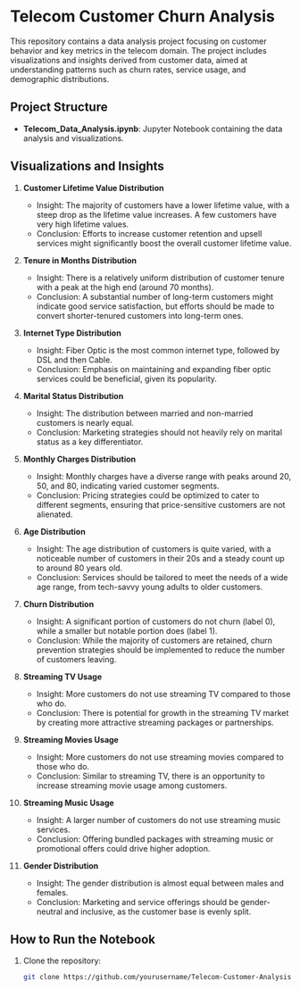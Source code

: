 # Telecom Customer Churn Analysis

This repository contains a data analysis project focusing on customer behavior and key metrics in the telecom domain. The project includes visualizations and insights derived from customer data, aimed at understanding patterns such as churn rates, service usage, and demographic distributions.

## Project Structure

- **Telecom_Data_Analysis.ipynb**: Jupyter Notebook containing the data analysis and visualizations.

## Visualizations and Insights

1. **Customer Lifetime Value Distribution**
   - Insight: The majority of customers have a lower lifetime value, with a steep drop as the lifetime value increases. A few customers have very high lifetime values.
   - Conclusion: Efforts to increase customer retention and upsell services might significantly boost the overall customer lifetime value.

2. **Tenure in Months Distribution**
   - Insight: There is a relatively uniform distribution of customer tenure with a peak at the high end (around 70 months).
   - Conclusion: A substantial number of long-term customers might indicate good service satisfaction, but efforts should be made to convert shorter-tenured customers into long-term ones.

3. **Internet Type Distribution**
   - Insight: Fiber Optic is the most common internet type, followed by DSL and then Cable.
   - Conclusion: Emphasis on maintaining and expanding fiber optic services could be beneficial, given its popularity.

4. **Marital Status Distribution**
   - Insight: The distribution between married and non-married customers is nearly equal.
   - Conclusion: Marketing strategies should not heavily rely on marital status as a key differentiator.

5. **Monthly Charges Distribution**
   - Insight: Monthly charges have a diverse range with peaks around 20, 50, and 80, indicating varied customer segments.
   - Conclusion: Pricing strategies could be optimized to cater to different segments, ensuring that price-sensitive customers are not alienated.

6. **Age Distribution**
   - Insight: The age distribution of customers is quite varied, with a noticeable number of customers in their 20s and a steady count up to around 80 years old.
   - Conclusion: Services should be tailored to meet the needs of a wide age range, from tech-savvy young adults to older customers.

7. **Churn Distribution**
   - Insight: A significant portion of customers do not churn (label 0), while a smaller but notable portion does (label 1).
   - Conclusion: While the majority of customers are retained, churn prevention strategies should be implemented to reduce the number of customers leaving.

8. **Streaming TV Usage**
   - Insight: More customers do not use streaming TV compared to those who do.
   - Conclusion: There is potential for growth in the streaming TV market by creating more attractive streaming packages or partnerships.

9. **Streaming Movies Usage**
   - Insight: More customers do not use streaming movies compared to those who do.
   - Conclusion: Similar to streaming TV, there is an opportunity to increase streaming movie usage among customers.

10. **Streaming Music Usage**
    - Insight: A larger number of customers do not use streaming music services.
    - Conclusion: Offering bundled packages with streaming music or promotional offers could drive higher adoption.

11. **Gender Distribution**
    - Insight: The gender distribution is almost equal between males and females.
    - Conclusion: Marketing and service offerings should be gender-neutral and inclusive, as the customer base is evenly split.

## How to Run the Notebook

1. Clone the repository:
   ```sh
   git clone https://github.com/yourusername/Telecom-Customer-Analysis.git
